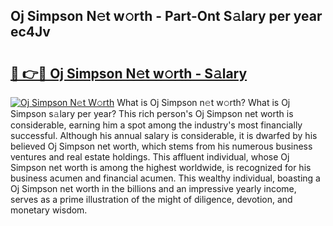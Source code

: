 ## Oj Simpson N𝚎t w𝚘rth - Part-Ont S𝚊lary per year ec4Jv

# <h2><a href="http://gc4kmjy.nevu.top/?p=Oj+Simpson">🔗 👉🔴 Oj Simpson N𝚎t w𝚘rth - S𝚊lary</a></h2>

[![Oj Simpson N𝚎t W𝚘rth](https://i.imgur.com/Oavwk0R.jpeg)](http://gc4kmjy.nevu.top/?p=Oj+Simpson)
What is Oj Simpson n𝚎t w𝚘rth? What is Oj Simpson s𝚊lary per year?
This rich person's Oj Simpson net worth is considerable, earning him a spot among the industry's most financially successful. Although his annual salary is considerable, it is dwarfed by his believed Oj Simpson net worth, which stems from his numerous business ventures and real estate holdings. This affluent individual, whose Oj Simpson net worth is among the highest worldwide, is recognized for his business acumen and financial acumen. This wealthy individual, boasting a Oj Simpson net worth in the billions and an impressive yearly income, serves as a prime illustration of the might of diligence, devotion, and monetary wisdom.
